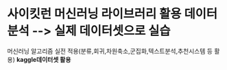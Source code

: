 # 사이킷런 머신러닝 라이브러리 활용 데이터분석 --> 실제 데이터셋으로 실습
머신러닝 알고리즘 실전 적용(분류,회귀,차원축소,군집화,텍스트분석,추천시스템 등 활용) **kaggle데이터셋 활용**
